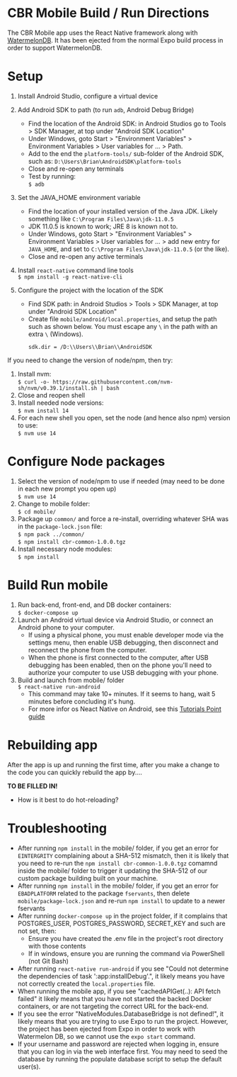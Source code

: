 # CBR Mobile Build / Run Directions

The CBR Mobile app uses the React Native framework along with [WatermelonDB](https://nozbe.github.io/WatermelonDB/). It has been ejected from the normal Expo build process in order to support WatermelonDB.

# Setup
1. Install Android Studio, configure a virtual device
2. Add Android SDK to path (to run `adb`, Android Debug Bridge)
	- Find the location of the Android SDK: in Android Studios go to Tools > SDK Manager, at top under "Android SDK Location"
	- Under Windows, goto Start > "Environment Variables" > Environment Variables > User variables for ... > Path. 
	- Add to the end the `platform-tools/` sub-folder of the Android SDK, such as: `D:\Users\Brian\AndroidSDK\platform-tools`
	- Close and re-open any terminals
	- Test by running:  
	  `$ adb`

3. Set the JAVA_HOME environment variable
	- Find the location of your installed version of the Java JDK. Likely something like `C:\Program Files\Java\jdk-11.0.5`
	- JDK 11.0.5 is known to work; JRE 8 is known not to.
	- Under Windows, goto Start > "Environment Variables" > Environment Variables > User variables for ... > add new entry for `JAVA_HOME`, and set to `C:\Program Files\Java\jdk-11.0.5` (or the like). 
	- Close and re-open any active terminals

4. Install `react-native` command line tools  
	`$ npm install -g react-native-cli`


5. Configure the project with the location of the SDK
	- Find SDK path: in Android Studios > Tools > SDK Manager, at top under "Android SDK Location"
	- Create file `mobile/android/local.properties`, and setup the path such as shown below. You must escape any `\` in the path with an extra `\` (Windows).  
		```
		sdk.dir = /D:\\Users\\Brian\\AndroidSDK
		```

If you need to change the version of node/npm, then try:
1. Install nvm:  
	`$ curl -o- https://raw.githubusercontent.com/nvm-sh/nvm/v0.39.1/install.sh | bash`
2. Close and reopen shell
3. Install needed node versions:  
	`$ nvm install 14`
4. For each new	shell you open, set the node (and hence also npm) version to use:  
	`$ nvm use 14`
	
# Configure Node packages
1. Select the version of node/npm to use if needed (may need to be done in each new prompt you open up)  
	`$ nvm use 14`
2. Change to mobile folder:  
	`$ cd mobile/`
3. Package up `common/` and force a re-install, overriding whatever SHA was in the `package-lock.json` file:  
	`$ npm pack ../common/`  
	`$ npm install cbr-common-1.0.0.tgz`
4. Install necessary node modules:  
	`$ npm install`

# Build Run mobile
1. Run back-end, front-end, and DB docker containers:  
	`$ docker-compose up`
2. Launch an Android virtual device via Android Studio, or connect an Android phone to your computer.
	- If using a physical phone, you must enable developer mode via the settings menu, then enable USB debugging, then disconnect and reconnect the phone from the computer.
	- When the phone is first connected to the computer, after USB debugging has been enabled, then on the phone you'll need to authorize your computer to use USB debugging with your phone.
2. Build and launch from mobile/ folder  
   `$ react-native run-android`
	- This command may take 10+ minutes. If it seems to hang, wait 5 minutes before concluding it's hung.
	- For more infor os Neact Native on Android, see this [Tutorials Point guide](https://www.tutorialspoint.com/react_native/react_native_environment_setup.htm)
	
	
# Rebuilding app
After the app is up and running the first time, after you make a change to the code you can quickly rebuild the app by....

**TO BE FILLED IN!**
- How is it best to do hot-reloading?
	
	
# Troubleshooting
- After running `npm install` in the mobile/ folder, if you get an error for `EINTERGRITY` complaining about a SHA-512 mismatch, then it is likely that you need to re-run the `npm install cbr-common-1.0.0.tgz` comamnd inside the mobile/ folder to trigger it updating the SHA-512 of our custom package building built on your machine.
- After running `npm install` in the mobile/ folder, if you get an error for `EBADPLATFORM` related to the package `fservants`, then delete `mobile/package-lock.json` and re-run `npm install` to update to a newer fservants
- After running `docker-compose up` in the project folder, if it complains that POSTGRES_USER, POSTGRES_PASSWORD, SECRET_KEY and such are not set, then:
	- Ensure you have created the .env file in the project's root directory with those contents
	- If in windows, ensure you are running the command via PowerShell (not Git Bash)
- After running `react-native run-android` if you see "Could not determine the dependencies of task ':app:installDebug'.", it likely means you have not correctly created the `local.properties` file.	
- When running the mobile app, if you see "cachedAPIGet(..): API fetch failed" it likely means that you have not started the backed Docker containers, or are not targeting the correct URL for the back-end.
- If you see the error "NativeModules.DatabaseBridge is not defined!", it likely means that you are trying to use Expo to run the project. However, the project has been ejected from Expo in order to work with Watermelon DB, so we cannot use the `expo start` command.
- If your username and password are rejected when logging in, ensure that you can log in via the web interface first. You may need to seed the database by running the populate database script to setup the default user(s).
